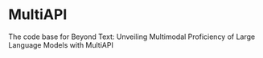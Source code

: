 # MultiAPI
The code base for Beyond Text: Unveiling Multimodal Proficiency of Large Language Models with MultiAPI
